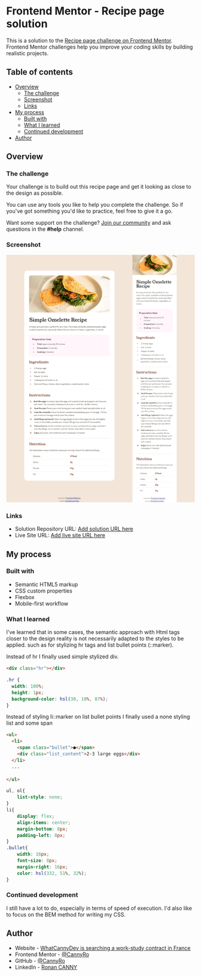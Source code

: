 # Frontend Mentor - Recipe page solution

This is a solution to the [Recipe page challenge on Frontend Mentor](https://www.frontendmentor.io/challenges/recipe-page-KiTsR8QQKm). Frontend Mentor challenges help you improve your coding skills by building realistic projects. 

## Table of contents

- [Overview](#overview)
  - [The challenge](#the-challenge)
  - [Screenshot](#screenshot)
  - [Links](#links)
- [My process](#my-process)
  - [Built with](#built-with)
  - [What I learned](#what-i-learned)
  - [Continued development](#continued-development)
- [Author](#author)

## Overview

### The challenge

Your challenge is to build out this recipe page and get it looking as close to the design as possible.

You can use any tools you like to help you complete the challenge. So if you've got something you'd like to practice, feel free to give it a go.

Want some support on the challenge? [Join our community](https://www.frontendmentor.io/community) and ask questions in the **#help** channel.

### Screenshot

![](./screenshot.jpg)

### Links

- Solution Repository URL: [Add solution URL here](https://github.com/CannyRo/FrontendMentor_RecipePage_KiTsR8QQKm)
- Live Site URL: [Add live site URL here](https://cannyro.github.io/FrontendMentor_RecipePage_KiTsR8QQKm/)

## My process

### Built with

- Semantic HTML5 markup
- CSS custom properties
- Flexbox
- Mobile-first workflow

### What I learned

I've learned that in some cases, the semantic approach with Html tags closer to the design reality is not necessarily adapted to the styles to be applied. such as for stylizing hr tags and list bullet points (::marker).

Instead of hr I finally used simple stylized div.

```html
<div class="hr"></div>
```
```css
.hr {
  width: 100%;
  height: 1px;
  background-color: hsl(30, 18%, 87%);
}
```

Instead of styling li::marker on list bullet points I finally used a none styling list and some span

```html
<ul>
  <li>
    <span class="bullet">●</span>
    <div class="list_content">2-3 large eggs</div>
  </li>
  ...
  
</ul>
```
```css
ul, ol{
    list-style: none;
}
li{
    display: flex;
    align-items: center;
    margin-bottom: 8px;
    padding-left: 8px;
}
.bullet{
    width: 16px;
    font-size: 8px;
    margin-right: 16px;
    color: hsl(332, 51%, 32%);
}
```

### Continued development

I still have a lot to do, especially in terms of speed of execution. I'd also like to focus on the BEM method for writing my CSS.

## Author

- Website - [WhatCannyDev is searching a work-study contract in France](https://cannyro.github.io/hire_mr_canny/en)
- Frontend Mentor - [@CannyRo](https://www.frontendmentor.io/profile/CannyRo)
- GitHub - [@CannyRo](https://github.com/CannyRo)
- LinkedIn - [Ronan CANNY](https://www.linkedin.com/in/ronan-canny-b29443277/)

